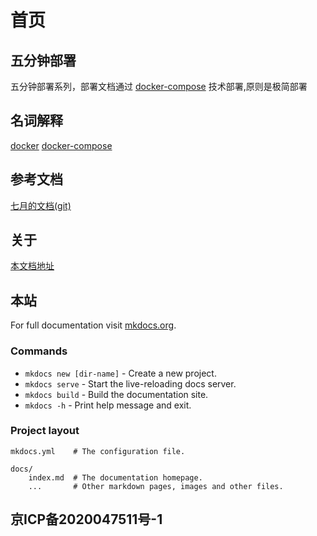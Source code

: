 # 首页

## 五分钟部署
五分钟部署系列，部署文档通过 [docker-compose](Docker/docker-compose.md) 技术部署,原则是极简部署

## 名词解释

[docker](Docker/docker.md)
[docker-compose](Docker/docker-compose.md)

## 参考文档
[七月的文档(git)](https://github.com/huboa/wiki/tree/master/docs)

## 关于
[本文档地址]()

## 本站

For full documentation visit [mkdocs.org](https://www.mkdocs.org).

### Commands

* `mkdocs new [dir-name]` - Create a new project.
* `mkdocs serve` - Start the live-reloading docs server.
* `mkdocs build` - Build the documentation site.
* `mkdocs -h` - Print help message and exit.

### Project layout



    mkdocs.yml    # The configuration file.
    
    docs/
        index.md  # The documentation homepage.
        ...       # Other markdown pages, images and other files.

## 京ICP备2020047511号-1
